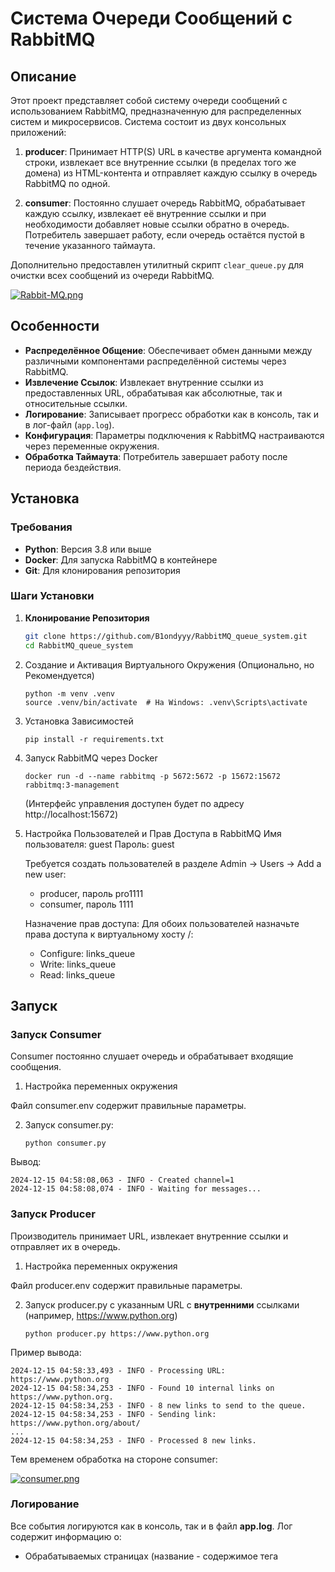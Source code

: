 # Система Очереди Сообщений с RabbitMQ

## Описание

Этот проект представляет собой систему очереди сообщений с использованием RabbitMQ, предназначенную для распределенных систем и микросервисов. Система состоит из двух консольных приложений:

1. **producer**: Принимает HTTP(S) URL в качестве аргумента командной строки, извлекает все внутренние ссылки (в пределах того же домена) из HTML-контента и отправляет каждую ссылку в очередь RabbitMQ по одной.

2. **consumer**: Постоянно слушает очередь RabbitMQ, обрабатывает каждую ссылку, извлекает её внутренние ссылки и при необходимости добавляет новые ссылки обратно в очередь. Потребитель завершает работу, если очередь остаётся пустой в течение указанного таймаута.

Дополнительно предоставлен утилитный скрипт `clear_queue.py` для очистки всех сообщений из очереди RabbitMQ.

[![Rabbit-MQ.png](https://i.postimg.cc/MGhC05KM/Rabbit-MQ.png)](https://postimg.cc/WDwYTMZT)

## Особенности

- **Распределённое Общение**: Обеспечивает обмен данными между различными компонентами распределённой системы через RabbitMQ.
- **Извлечение Ссылок**: Извлекает внутренние ссылки из предоставленных URL, обрабатывая как абсолютные, так и относительные ссылки.
- **Логирование**: Записывает прогресс обработки как в консоль, так и в лог-файл (`app.log`).
- **Конфигурация**: Параметры подключения к RabbitMQ настраиваются через переменные окружения.
- **Обработка Таймаута**: Потребитель завершает работу после периода бездействия.

## Установка

### Требования

- **Python**: Версия 3.8 или выше
- **Docker**: Для запуска RabbitMQ в контейнере
- **Git**: Для клонирования репозитория

### Шаги Установки

1. **Клонирование Репозитория**

   ```bash
   git clone https://github.com/B1ondyyy/RabbitMQ_queue_system.git
   cd RabbitMQ_queue_system
   ```
   
2. Создание и Активация Виртуального Окружения (Опционально, но Рекомендуется)
   ```
   python -m venv .venv
   source .venv/bin/activate  # На Windows: .venv\Scripts\activate
   ```
   
3. Установка Зависимостей
   ```
   pip install -r requirements.txt
   ```
   
4. Запуск RabbitMQ через Docker
   ```
   docker run -d --name rabbitmq -p 5672:5672 -p 15672:15672 rabbitmq:3-management
   ```

   (Интерфейс управления доступен будет по адресу http://localhost:15672)

5. Настройка Пользователей и Прав Доступа в RabbitMQ
   Имя пользователя: guest
   Пароль: guest

   Требуется создать пользователей в разделе Admin → Users → Add a new user:
   - producer, пароль pro1111
   - consumer, пароль 1111

   Назначение прав доступа:
   Для обоих пользователей назначьте права доступа к виртуальному хосту /:

    - Configure: links_queue
    - Write: links_queue
    - Read: links_queue

## Запуск 

### Запуск Consumer

Consumer постоянно слушает очередь и обрабатывает входящие сообщения.

1. Настройка переменных окружения

Файл consumer.env содержит правильные параметры.

2. Запуск consumer.py:
   ```
   python consumer.py
   ```
  Вывод:
   ```
   2024-12-15 04:58:08,063 - INFO - Created channel=1
   2024-12-15 04:58:08,074 - INFO - Waiting for messages...
   ```

### Запуск Producer

Производитель принимает URL, извлекает внутренние ссылки и отправляет их в очередь.

1. Настройка переменных окружения

Файл producer.env содержит правильные параметры.

2. Запуск producer.py с указанным URL с **внутренними** ссылками (например, https://www.python.org)

   ```
   python producer.py https://www.python.org
   ```

Пример вывода:

   ```
   2024-12-15 04:58:33,493 - INFO - Processing URL: https://www.python.org
   2024-12-15 04:58:34,253 - INFO - Found 10 internal links on     https://www.python.org.
   2024-12-15 04:58:34,253 - INFO - 8 new links to send to the queue.
   2024-12-15 04:58:34,253 - INFO - Sending link:     https://www.python.org/about/
   ...
   2024-12-15 04:58:34,253 - INFO - Processed 8 new links.

   ```

Тем временем обработка на стороне consumer:

[![consumer.png](https://i.postimg.cc/C509XK8w/consumer.png)](https://postimg.cc/R6PPn4GY)

### Логирование

Все события логируются как в консоль, так и в файл **app.log**. Лог содержит информацию о:
  - Обрабатываемых страницах (название - содержимое тега <title>, ссылка)
  - Найденных ссылках (название - содержимое тега <a>, ссылка)
  - Отправке новых ссылок в очередь
  - Ошибках при обработке страниц

Также все обработанные ссылки хранятся в создающемся файле **processed_links.txt**.
